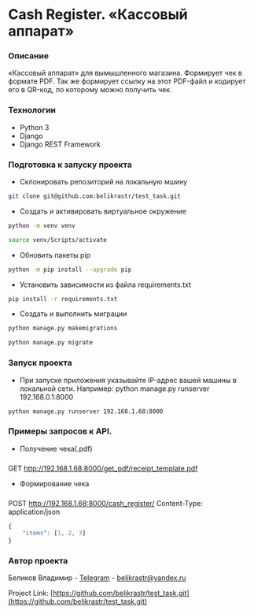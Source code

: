 # Cash Register. «Кассовый аппарат»
### Описание
«Кассовый аппарат» для вымышленного магазина. Формирует чек в формате PDF. Так же формирует ссылку на этот PDF-файл и кодирует его в QR-код, по которому можно получить чек.

### Технологии
- Python 3 
- Django 
- Django REST Framework

### Подготовка к запуску проекта
- Склонировать репозиторий на локальную мшину
```bash
git clone git@github.com:belikrastr/test_task.git
```
- Cоздать и активировать виртуальное окружение
```bash
python -m venv venv
```
```bash
source venv/Scripts/activate
```
- Обновить пакеты pip
```bash
python -m pip install --upgrade pip
```
- Установить зависимости из файла requirements.txt
```bash
pip install -r requirements.txt
```
- Создать и выполнить миграции
```bash
python manage.py makemigrations
```
```bash
python manage.py migrate
```


### Запуск проекта 
- При запуске приложения указывайте IP-адрес вашей машины в локальной сети. Например: python manage.py runserver 192.168.0.1:8000
```bash
python manage.py runserver 192.168.1.68:8000
```

### Примеры запросов к API.
- Получение чека(.pdf)
###
GET http://192.168.1.68:8000/get_pdf/receipt_template.pdf


- Формирование чека
###
POST http://192.168.1.68:8000/cash_register/
Content-Type: application/json
```js
{
	"items": [1, 2, 3]
}
```

### Автор проекта
Беликов Владимир - [Telegram](https://t.me/belikrastr) - belikrastr@yandex.ru

Project Link: [https://github.com/belikrastr/test_task.git](https://github.com/belikrastr/test_task.git)
